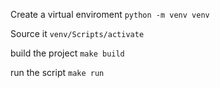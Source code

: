 Create a virtual enviroment
`python -m venv venv`

Source it
`venv/Scripts/activate`

build the project
`make build`

run the script
`make run`